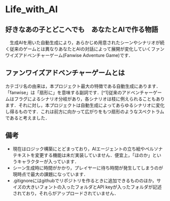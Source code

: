 # Life_with_AI
## 好きなあの子とどこへでも　あなたとAIで作る物語
　生成AIを用いた自動生成により，あらかじめ用意されたシーンやシナリオが続く従来のゲームとは異なりあなたとAIの対話によって展開が変化していくファンワイズアドベンチャーゲーム(Fanwise Adventure Game)です．
## ファンワイズアドベンチャーゲームとは
カテゴリ名の由来は，本プロジェクト最大の特徴である自動生成にあります．「fanwise」は「扇形に」を意味する副詞です．[^1]従来のアドベンチャーゲームはフラグによるシナリオ分岐があり，各シナリオは枝に例えられることもあります．それに対し，本プロジェクトは自動生成によってあらゆるシナリオに変化し得るものです．これは前方に向かって広がりをもつ扇形のようなスペクトラムであると考えました．

[1^]: 文法的には「fan-like」というような単語のほうが正しいですが，響きを考えてこちらにしました．
## 備考
- 現在はロジック構築にとどまっており，AIエージェントの立ち絵やペルソナテキストを変更する機能は未だ実装していません．便宜上，「ほのか」というキャラクターが入っています．  
- シーン生成時に時間がかかり，プレイヤーに待ち時間が発生してしまうのが現時点で最大の課題になっています．  
- .gitignoreにはgithubでリポジトリを作るときに追加できるもののほか，サイズの大きいフォントの入ったフォルダとAPI keyが入ったフォルダが記述されており，それらがアップロードされていません．
